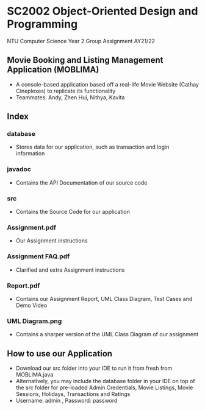 # SC2002 Object-Oriented Design and Programming
NTU Computer Science Year 2 Group Assignment AY21/22

## Movie Booking and Listing Management Application (MOBLIMA)
- A console-based application based off a real-life Movie Website (Cathay Cineplexes) to replicate its functionality
- Teammates: Andy, Zhen Hui, Nithya, Kavita

## Index

### database
- Stores data for our application, such as transaction and login information

### javadoc
- Contains the API Documentation of our source code

### src
- Contains the Source Code for our application

### Assignment.pdf
- Our Assignment instructions

### Assignment FAQ.pdf
- Clarified and extra Assignment instructions

### Report.pdf
- Contains our Assignment Report, UML Class Diagram, Test Cases and Demo Video

### UML Diagram.png
- Contains a sharper version of the UML Class Diagram of our assignment

## How to use our Application
- Download our src folder into your IDE to run it from fresh from MOBLIMA.java
- Alternatively, you may include the database folder in your IDE on top of the src folder for pre-loaded Admin Credentials, Movie Listings, Movie Sessions, Holidays, Transactions and Ratings
- Username: admin , Password: password
